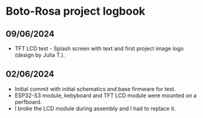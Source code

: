 # **Boto-Rosa project logbook**

## 09/06/2024
- TFT LCD test - Splash screen with text and first project image logo (design by Julia T.).

## 02/06/2024
 - Initial commit with initial schematics and base firmware for test.
 - ESP32-S3 module, kebyboard and TFT LCD module were mounted on a perfboard.
 - I broke the LCD module during assembly and I had to replace it.